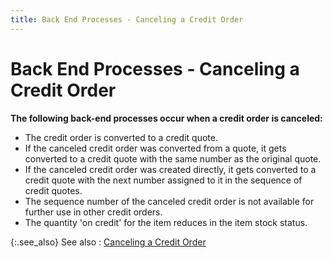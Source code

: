 ```yaml
---
title: Back End Processes - Canceling a Credit Order
---
```


# Back End Processes - Canceling a Credit Order


**The following back-end processes occur  when a credit order is canceled:**

- The credit  order is converted to a credit quote.
- If the canceled  credit order was converted from a quote, it gets converted to a credit  quote with the same number as the original quote.
- If the canceled  credit order was created directly, it gets converted to a credit quote  with the next number assigned to it in the sequence of credit quotes.
- The sequence  number of the canceled credit order is not available for further use in  other credit orders.
- The quantity  'on credit' for the item reduces in the item stock status.



{:.see_also}
See also
: [Canceling  a Credit Order]({{site.sp_baseurl}}/sales-ret-docs/cos/co-proc/cancel-a-credit-order/canceling_a_credit_order.html)
